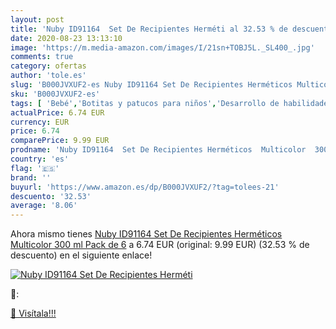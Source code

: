 ```yaml
---
layout: post
title: 'Nuby ID91164  Set De Recipientes Herméti al 32.53 % de descuento'
date: 2020-08-23 13:13:10
image: 'https://m.media-amazon.com/images/I/21sn+TOBJ5L._SL400_.jpg'
comments: true
category: ofertas
author: 'tole.es'
slug: 'B000JVXUF2-es Nuby ID91164 Set De Recipientes Herméticos Multicolor 300...'
sku: 'B000JVXUF2-es'
tags: [ 'Bebé','Botitas y patucos para niños','Desarrollo de habilidades motoras','Juguetes','Juguetes para Bebés y primera infancia','Juguetes para apilar y encajar','Juguetes y juegos','Lactancia y alimentación','Recipientes para comida','Zapatos','Zapatos para bebés','Zapatos para niños','Zapatos y complementos','nuby', ]
actualPrice: 6.74 EUR
currency: EUR
price: 6.74
comparePrice: 9.99 EUR
prodname: 'Nuby ID91164  Set De Recipientes Herméticos  Multicolor  300 ml  Pack de 6'
country: 'es'
flag: '🇪🇸'
brand: ''
buyurl: 'https://www.amazon.es/dp/B000JVXUF2/?tag=tolees-21'
descuento: '32.53'
average: '8.06'
---
```


Ahora mismo tienes [Nuby ID91164  Set De Recipientes Herméticos  Multicolor  300 ml  Pack de 6](https://www.amazon.es/dp/B000JVXUF2/?tag=tolees-21) a 6.74 EUR (original: 9.99 EUR) (32.53 %  de descuento) en el siguiente enlace!

[![Nuby ID91164  Set De Recipientes Herméti](https://m.media-amazon.com/images/I/21sn+TOBJ5L._SL400_.jpg)](https://www.amazon.es/dp/B000JVXUF2/?tag=tolees-21)

🔎:


[🛒 Visítala!!!](https://www.amazon.es/dp/B000JVXUF2/?tag=tolees-21)
